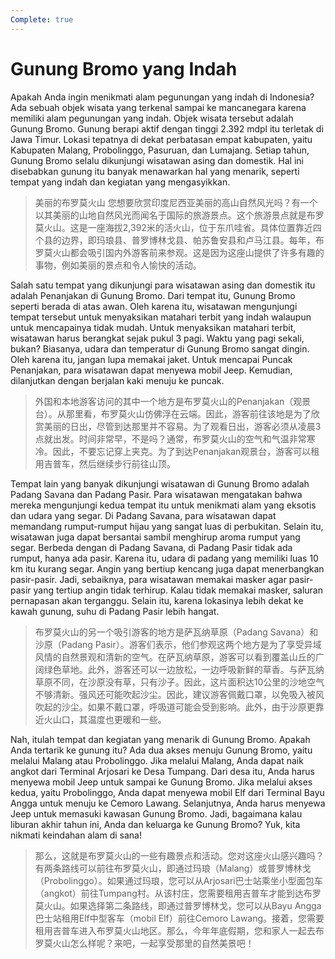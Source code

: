 ```yaml
---
Complete: true
---
```


# Gunung Bromo yang Indah

Apakah Anda ingin menikmati alam pegunungan yang indah di Indonesia? Ada sebuah objek wisata yang terkenal sampai ke mancanegara karena memiliki alam pegunungan yang indah. Objek wisata tersebut adalah Gunung Bromo. Gunung berapi aktif dengan tinggi 2.392 mdpl itu terletak di Jawa Timur. Lokasi tepatnya di dekat perbatasan empat kabupaten, yaitu Kabupaten Malang, Probolinggo, Pasuruan, dan Lumajang. Setiap tahun, Gunung Bromo selalu dikunjungi wisatawan asing dan domestik. Hal ini disebabkan gunung itu banyak menawarkan hal yang menarik, seperti tempat yang indah dan kegiatan yang mengasyikkan.

> 美丽的布罗莫火山
> 您想要欣赏印度尼西亚美丽的高山自然风光吗？有一个以其美丽的山地自然风光而闻名于国际的旅游景点。这个旅游景点就是布罗莫火山。这是一座海拔2,392米的活火山，位于东爪哇省。具体位置靠近四个县的边界，即玛琅县、普罗博林戈县、帕苏鲁安县和卢马江县。每年，布罗莫火山都会吸引国内外游客前来参观。这是因为这座山提供了许多有趣的事物，例如美丽的景点和令人愉快的活动。

Salah satu tempat yang dikunjungi para wisatawan asing dan domestik itu adalah Penanjakan di Gunung Bromo. Dari tempat itu, Gunung Bromo seperti berada di atas awan. Oleh karena itu, wisatawan mengunjungi tempat tersebut untuk menyaksikan matahari terbit yang indah walaupun untuk mencapainya tidak mudah. Untuk menyaksikan matahari terbit, wisatawan harus berangkat sejak pukul 3 pagi. Waktu yang pagi sekali, bukan? Biasanya, udara dan temperatur di Gunung Bromo sangat dingin. Oleh karena itu, jangan lupa memakai jaket. Untuk mencapai Puncak Penanjakan, para wisatawan dapat menyewa mobil Jeep. Kemudian, dilanjutkan dengan berjalan kaki menuju ke puncak.

> 外国和本地游客访问的其中一个地方是布罗莫火山的Penanjakan（观景台）。从那里看，布罗莫火山仿佛浮在云端。因此，游客前往该地是为了欣赏美丽的日出，尽管到达那里并不容易。为了观看日出，游客必须从凌晨3点就出发。时间非常早，不是吗？通常，布罗莫火山的空气和气温非常寒冷。因此，不要忘记穿上夹克。为了到达Penanjakan观景台，游客可以租用吉普车，然后继续步行前往山顶。

Tempat lain yang banyak dikunjungi wisatawan di Gunung Bromo adalah Padang Savana dan Padang Pasir. Para wisatawan mengatakan bahwa mereka mengunjungi kedua tempat itu untuk menikmati alam yang eksotis dan udara yang segar. Di Padang Savana, para wisatawan dapat memandang rumput-rumput hijau yang sangat luas di perbukitan. Selain itu, wisatawan juga dapat bersantai sambil menghirup aroma rumput yang segar. Berbeda dengan di Padang Savana, di Padang Pasir tidak ada rumput, hanya ada pasir. Karena itu, udara di padang yang memiliki luas 10 km itu kurang segar. Angin yang bertiup kencang juga dapat menerbangkan pasir-pasir. Jadi, sebaiknya, para wisatawan memakai masker agar pasir-pasir yang tertiup angin tidak terhirup. Kalau tidak memakai masker, saluran pernapasan akan terganggu. Selain itu, karena lokasinya lebih dekat ke kawah gunung, suhu di Padang Pasir lebih hangat.

> 布罗莫火山的另一个吸引游客的地方是萨瓦纳草原（Padang Savana）和沙原（Padang Pasir）。游客们表示，他们参观这两个地方是为了享受异域风情的自然景观和清新的空气。在萨瓦纳草原，游客可以看到覆盖山丘的广阔绿色草地。此外，游客还可以一边放松，一边呼吸新鲜的草香。与萨瓦纳草原不同，在沙原没有草，只有沙子。因此，这片面积达10公里的沙地空气不够清新。强风还可能吹起沙尘。因此，建议游客佩戴口罩，以免吸入被风吹起的沙尘。如果不戴口罩，呼吸道可能会受到影响。此外，由于沙原更靠近火山口，其温度也更暖和一些。

Nah, itulah tempat dan kegiatan yang menarik di Gunung Bromo. Apakah Anda tertarik ke gunung itu? Ada dua akses menuju Gunung Bromo, yaitu melalui Malang atau Probolinggo. Jika melalui Malang, Anda dapat naik angkot dari Terminal Arjosari ke Desa Tumpang. Dari desa itu, Anda harus menyewa mobil Jeep untuk sampai ke Gunung Bromo. Jika melalui akses kedua, yaitu Probolinggo, Anda dapat menyewa mobil Elf dari Terminal Bayu Angga untuk menuju ke Cemoro Lawang. Selanjutnya, Anda harus menyewa Jeep untuk memasuki kawasan Gunung Bromo. Jadi, bagaimana kalau liburan akhir tahun ini, Anda dan keluarga ke Gunung Bromo? Yuk, kita nikmati keindahan alam di sana!

> 那么，这就是布罗莫火山的一些有趣景点和活动。您对这座火山感兴趣吗？有两条路线可以前往布罗莫火山，即通过玛琅（Malang）或普罗博林戈（Probolinggo）。如果通过玛琅，您可以从Arjosari巴士站乘坐小型面包车（angkot）前往Tumpang村。从该村庄，您需要租用吉普车才能到达布罗莫火山。如果选择第二条路线，即通过普罗博林戈，您可以从Bayu Angga巴士站租用Elf中型客车（mobil Elf）前往Cemoro Lawang。接着，您需要租用吉普车进入布罗莫火山地区。那么，今年年底假期，您和家人一起去布罗莫火山怎么样呢？来吧，一起享受那里的自然美景吧！
